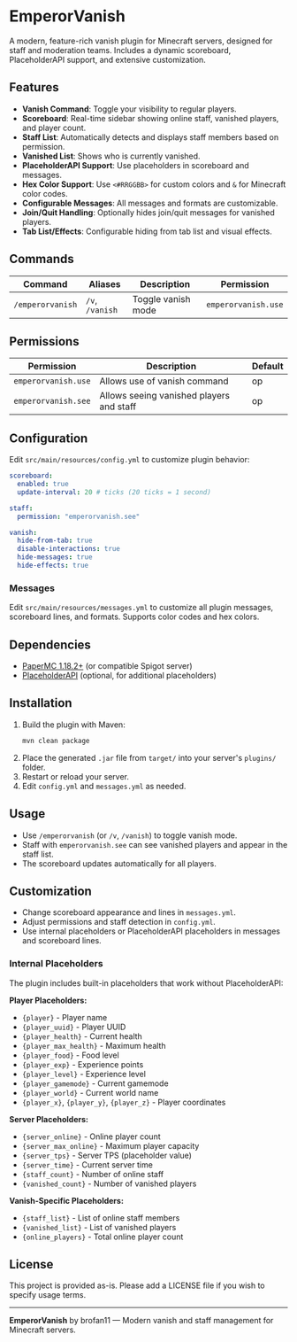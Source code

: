 # EmperorVanish

A modern, feature-rich vanish plugin for Minecraft servers, designed for staff and moderation teams. Includes a dynamic scoreboard, PlaceholderAPI support, and extensive customization.

## Features

- **Vanish Command**: Toggle your visibility to regular players.
- **Scoreboard**: Real-time sidebar showing online staff, vanished players, and player count.
- **Staff List**: Automatically detects and displays staff members based on permission.
- **Vanished List**: Shows who is currently vanished.
- **PlaceholderAPI Support**: Use placeholders in scoreboard and messages.
- **Hex Color Support**: Use `<#RRGGBB>` for custom colors and `&` for Minecraft color codes.
- **Configurable Messages**: All messages and formats are customizable.
- **Join/Quit Handling**: Optionally hides join/quit messages for vanished players.
- **Tab List/Effects**: Configurable hiding from tab list and visual effects.

## Commands

| Command            | Aliases         | Description                | Permission            |
|--------------------|----------------|----------------------------|-----------------------|
| `/emperorvanish`   | `/v`, `/vanish`| Toggle vanish mode         | `emperorvanish.use`   |

## Permissions

| Permission              | Description                                 | Default |
|------------------------|---------------------------------------------|---------|
| `emperorvanish.use`    | Allows use of vanish command                | op      |
| `emperorvanish.see`    | Allows seeing vanished players and staff    | op      |

## Configuration

Edit `src/main/resources/config.yml` to customize plugin behavior:

```yaml
scoreboard:
  enabled: true
  update-interval: 20 # ticks (20 ticks = 1 second)

staff:
  permission: "emperorvanish.see"

vanish:
  hide-from-tab: true
  disable-interactions: true
  hide-messages: true
  hide-effects: true
```

### Messages
Edit `src/main/resources/messages.yml` to customize all plugin messages, scoreboard lines, and formats. Supports color codes and hex colors.

## Dependencies
- [PaperMC 1.18.2+](https://papermc.io/) (or compatible Spigot server)
- [PlaceholderAPI](https://www.spigotmc.org/resources/placeholderapi.6245/) (optional, for additional placeholders)

## Installation
1. Build the plugin with Maven:
   ```sh
   mvn clean package
   ```
2. Place the generated `.jar` file from `target/` into your server's `plugins/` folder.
3. Restart or reload your server.
4. Edit `config.yml` and `messages.yml` as needed.

## Usage
- Use `/emperorvanish` (or `/v`, `/vanish`) to toggle vanish mode.
- Staff with `emperorvanish.see` can see vanished players and appear in the staff list.
- The scoreboard updates automatically for all players.

## Customization
- Change scoreboard appearance and lines in `messages.yml`.
- Adjust permissions and staff detection in `config.yml`.
- Use internal placeholders or PlaceholderAPI placeholders in messages and scoreboard lines.

### Internal Placeholders
The plugin includes built-in placeholders that work without PlaceholderAPI:

**Player Placeholders:**
- `{player}` - Player name
- `{player_uuid}` - Player UUID
- `{player_health}` - Current health
- `{player_max_health}` - Maximum health
- `{player_food}` - Food level
- `{player_exp}` - Experience points
- `{player_level}` - Experience level
- `{player_gamemode}` - Current gamemode
- `{player_world}` - Current world name
- `{player_x}`, `{player_y}`, `{player_z}` - Player coordinates

**Server Placeholders:**
- `{server_online}` - Online player count
- `{server_max_online}` - Maximum player capacity
- `{server_tps}` - Server TPS (placeholder value)
- `{server_time}` - Current server time
- `{staff_count}` - Number of online staff
- `{vanished_count}` - Number of vanished players

**Vanish-Specific Placeholders:**
- `{staff_list}` - List of online staff members
- `{vanished_list}` - List of vanished players
- `{online_players}` - Total online player count

## License
This project is provided as-is. Please add a LICENSE file if you wish to specify usage terms.

---

**EmperorVanish** by brofan11 — Modern vanish and staff management for Minecraft servers. 
